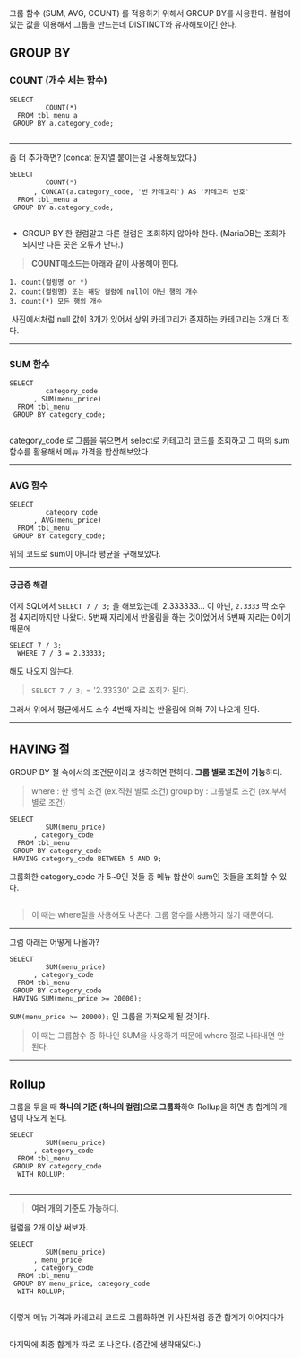 <p>그룹 함수 (SUM, AVG, COUNT) 를 적용하기 위해서 GROUP BY를 사용한다.
컬럼에 있는 값을 이용해서 그룹을 만드는데 DISTINCT와 유사해보이긴 한다.</p>
<h2 id="group-by">GROUP BY</h2>
<h3 id="count-개수-세는-함수">COUNT (개수 세는 함수)</h3>
<pre><code class="language-sql">SELECT
         COUNT(*)
  FROM tbl_menu a
 GROUP BY a.category_code;</code></pre>
<p><img alt="" src="https://velog.velcdn.com/images/jojehuni_9759/post/f0423dab-4e55-4aa4-9771-f5af8dbdd5df/image.png" /></p>
<hr />
<p>좀 더 추가하면? (concat 문자열 붙이는걸 사용해보았다.)</p>
<pre><code class="language-sql">SELECT
         COUNT(*)
      , CONCAT(a.category_code, '번 카테고리') AS '카테고리 번호'
  FROM tbl_menu a
 GROUP BY a.category_code;</code></pre>
<p><img alt="" src="https://velog.velcdn.com/images/jojehuni_9759/post/7ccd190b-8982-45b0-8155-f06d7ba9e0bb/image.png" /></p>
<ul>
<li>GROUP BY 한 컬럼말고 다른 컬럼은 조회하지 않아야 한다. 
(MariaDB는 조회가 되지만 다른 곳은 오류가 난다.)</li>
</ul>
<blockquote>
<p><strong>COUNT메소드는 아래와 같이 사용해야 한다.</strong></p>
</blockquote>
<pre><code class="language-sql">1. count(컬럼명 or *)
2. count(컬럼명) 또는 해당 컬럼에 null이 아닌 행의 개수
3. count(*) 모든 행의 개수</code></pre>
<p><img alt="" src="https://velog.velcdn.com/images/jojehuni_9759/post/6ccd6b9d-b684-4ee4-a40f-e51d1fba2989/image.png" />
사진에서처럼 null 값이 3개가 있어서 상위 카테고리가 존재하는 카테고리는 3개 더 적다.</p>
<hr />
<h3 id="sum-함수">SUM 함수</h3>
<pre><code class="language-sql">SELECT
         category_code
      , SUM(menu_price)
  FROM tbl_menu
 GROUP BY category_code;</code></pre>
<p><img alt="" src="https://velog.velcdn.com/images/jojehuni_9759/post/1409ff52-cace-4036-8401-22b63bb87733/image.png" /></p>
<p>category_code 로 그룹을 묶으면서 select로 카테고리 코드를 조회하고 그 때의 sum 함수를 활용해서 메뉴 가격을 합산해보았다.</p>
<hr />
<h3 id="avg-함수">AVG 함수</h3>
<pre><code class="language-sql">SELECT
         category_code
      , AVG(menu_price)
  FROM tbl_menu
 GROUP BY category_code;</code></pre>
<p>위의 코드로 sum이 아니라 평균을 구해보았다.
<img alt="" src="https://velog.velcdn.com/images/jojehuni_9759/post/435c1736-4566-4d84-ae6d-6e1bfe968392/image.png" /></p>
<hr />
<h4 id="궁금증-해결">궁금증 해결</h4>
<p>어제 SQL에서 <code>SELECT 7 / 3;</code> 을 해보았는데, 2.333333... 이 아닌, <code>2.3333</code> 딱 소수점 4자리까지만 나왔다. 5번째 자리에서 반올림을 하는 것이었어서 5번째 자리는 0이기 때문에</p>
<pre><code class="language-sql">SELECT 7 / 3;
  WHERE 7 / 3 = 2.33333;</code></pre>
<p>해도 나오지 않는다.</p>
<blockquote>
<p><code>SELECT 7 / 3;</code> = '2.33330' 으로 조회가 된다.</p>
</blockquote>
<p>그래서 위에서 평균에서도 소수 4번째 자리는 반올림에 의해 7이 나오게 된다.</p>
<hr />
<h2 id="having-절">HAVING 절</h2>
<p>GROUP BY 절 속에서의 조건문이라고 생각하면 편하다.
<strong>그룹 별로 조건이 가능</strong>하다.</p>
<blockquote>
<p>where : 한 행씩 조건 (ex.직원 별로 조건)
group by : 그룹별로 조건 (ex.부서 별로 조건)</p>
</blockquote>
<pre><code class="language-sql">SELECT
         SUM(menu_price)
      , category_code
  FROM tbl_menu
 GROUP BY category_code
 HAVING category_code BETWEEN 5 AND 9;</code></pre>
<p>그룹화한 category_code 가 5~9인 것들 중 메뉴 합산이 sum인 것들을 조회할 수 있다.</p>
<p><img alt="" src="https://velog.velcdn.com/images/jojehuni_9759/post/8852e8ad-fe8f-4d5c-8096-9b8ddce7e40a/image.png" /></p>
<blockquote>
<p>이 때는 where절을 사용해도 나온다. 그룹 함수를 사용하지 않기 때문이다.</p>
</blockquote>
<hr />
<p>그럼 아래는 어떻게 나올까?</p>
<pre><code class="language-sql">SELECT
         SUM(menu_price)
      , category_code
  FROM tbl_menu
 GROUP BY category_code
 HAVING SUM(menu_price &gt;= 20000);</code></pre>
<p><code>SUM(menu_price &gt;= 20000);</code> 인 그룹을 가져오게 될 것이다.
<img alt="" src="https://velog.velcdn.com/images/jojehuni_9759/post/59204458-4da5-4e30-86af-7addaa7f8f4a/image.png" /></p>
<blockquote>
<p>이 때는 그룹함수 중 하나인 SUM을 사용하기 때문에 where 절로 나타내면 안 된다.</p>
</blockquote>
<hr />
<h2 id="rollup">Rollup</h2>
<p>그룹을 묶을 때 <strong>하나의 기준 (하나의 컬럼)으로 그룹화</strong>하여 Rollup을 하면 총 합계의 개념이 나오게 된다.</p>
<pre><code class="language-sql">SELECT
         SUM(menu_price)
      , category_code
  FROM tbl_menu
 GROUP BY category_code
  WITH ROLLUP;</code></pre>
<p><img alt="" src="https://velog.velcdn.com/images/jojehuni_9759/post/7a2c03f4-b4a8-443d-85ae-6cea9cee4e77/image.png" /></p>
<hr />
<blockquote>
<p><strong>여러 개의 기준도 가능</strong>하다.</p>
</blockquote>
<p>컬럼을 2개 이상 써보자.</p>
<pre><code class="language-sql">SELECT
         SUM(menu_price)
      , menu_price
      , category_code
  FROM tbl_menu
 GROUP BY menu_price, category_code
  WITH ROLLUP;</code></pre>
<p><img alt="" src="https://velog.velcdn.com/images/jojehuni_9759/post/8e1cf8ea-95cb-4c59-b45f-b9a3240080f1/image.png" /></p>
<p>이렇게 메뉴 가격과 카테고리 코드로 그룹화하면 위 사진처럼 중간 합계가 이어지다가</p>
<p><img alt="" src="https://velog.velcdn.com/images/jojehuni_9759/post/fc6aa121-4527-4663-8ff6-8bbde6f19dbb/image.png" /></p>
<p>마지막에 최종 합계가 따로 또 나온다. (중간에 생략돼있다.)</p>